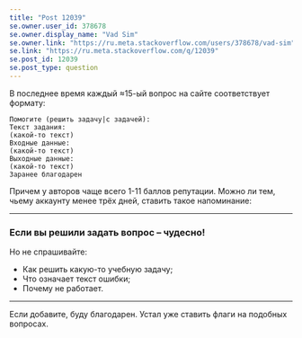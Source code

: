 ```yaml
---
title: "Post 12039"
se.owner.user_id: 378678
se.owner.display_name: "Vad Sim"
se.owner.link: "https://ru.meta.stackoverflow.com/users/378678/vad-sim"
se.link: "https://ru.meta.stackoverflow.com/q/12039"
se.post_id: 12039
se.post_type: question
---
```

<p>В последнее время каждый ≈15-ый вопрос на сайте соответствует формату:</p>
<pre><code>Помогите (решить задачу|с задачей):
Текст задания:
(какой-то текст)
Входные данные:
(какой-то текст)
Выходные данные:
(какой-то текст)
Заранее благодарен
</code></pre>
<p>Причем у авторов чаще всего 1-11 баллов репутации.
Можно ли тем, чьему аккаунту менее трёх дней, ставить такое напоминание:</p>
<hr />
<h3>Если вы решили задать вопрос – чудесно!</h3>
<p>Но не спрашивайте:</p>
<ul>
<li>Как решить какую-то учебную задачу;</li>
<li>Что означает текст ошибки;</li>
<li>Почему не работает.</li>
</ul>
<hr />
<p>Если добавите, буду благодарен. Устал уже ставить флаги на подобных вопросах.</p>
